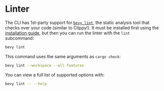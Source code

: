 # Linter

The CLI has 1st-party support for [`bevy_lint`], the static analysis tool that checks over your code (similar to Clippy!). It must be installed first using the [installation guide], but then you can run the linter with the `lint` subcommand:

```sh
bevy lint
```

This command uses the same arguments as `cargo check`:

```sh
bevy lint --workspace --all-features
```

You can view a full list of supported options with:

```sh
bevy lint -- --help
```

[`bevy_lint`]: https://thebevyflock.github.io/bevy_cli/api/bevy_lint/index.html
[installation guide]: https://thebevyflock.github.io/bevy_cli/api/bevy_lint/index.html#installation
